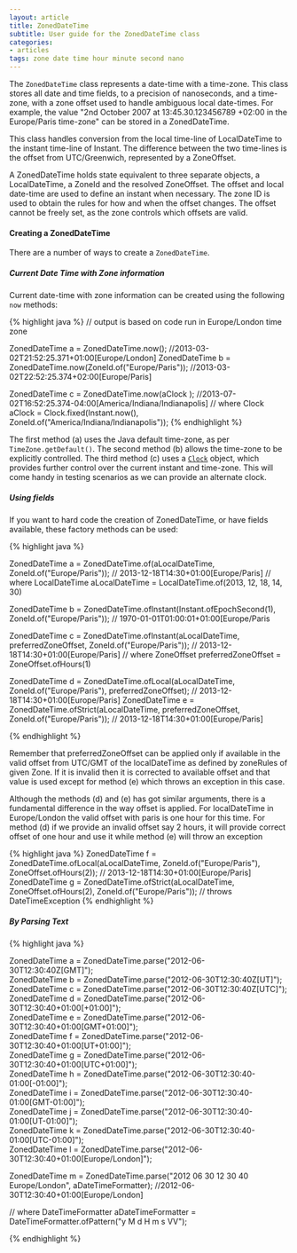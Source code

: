 ```yaml
---
layout: article
title: ZonedDateTime
subtitle: User guide for the ZonedDateTime class
categories:
- articles
tags: zone date time hour minute second nano
---
```


The `ZonedDateTime` class represents a date-time with a time-zone. This class stores all date and time fields, to a precision of nanoseconds, and a time-zone, with a zone offset used to handle ambiguous local date-times. For example, the value "2nd October 2007 at 13:45.30.123456789 +02:00 in the Europe/Paris time-zone" can be stored in a ZonedDateTime.

This class handles conversion from the local time-line of LocalDateTime to the instant time-line of Instant. The difference between the two time-lines is the offset from UTC/Greenwich, represented by a ZoneOffset.

A ZonedDateTime holds state equivalent to three separate objects, a LocalDateTime, a ZoneId and the resolved ZoneOffset. The offset and local date-time are used to define an instant when necessary. The zone ID is used to obtain the rules for how and when the offset changes. The offset cannot be freely set, as the zone controls which offsets are valid.

#### Creating a ZonedDateTime

There are a number of ways to create a `ZonedDateTime`.

##### Current Date Time with Zone information

Current date-time with zone information can be created using the following `now` methods:

{% highlight java %}
// output is based on code run in Europe/London time zone

ZonedDateTime a = ZonedDateTime.now();                          //2013-03-02T21:52:25.371+01:00[Europe/London]
ZonedDateTime b = ZonedDateTime.now(ZoneId.of("Europe/Paris")); //2013-03-02T22:52:25.374+02:00[Europe/Paris]
	
ZonedDateTime c = ZonedDateTime.now(aClock );                   //2013-07-02T16:52:25.374-04:00[America/Indiana/Indianapolis]
// where Clock aClock = Clock.fixed(Instant.now(), ZoneId.of("America/Indiana/Indianapolis"));
{% endhighlight %}

The first method (a) uses the Java default time-zone, as per `TimeZone.getDefault()`.
The second method (b) allows the time-zone to be explicitly controlled.
The third method (c) uses a [`Clock`](clock.html) object, which provides further control over the current instant and time-zone. This will come handy in testing scenarios as we can provide an alternate clock. 

##### Using fields

If you want to hard code the creation of ZonedDateTime, or have fields available, these factory
methods can be used:

{% highlight java %}


ZonedDateTime a = ZonedDateTime.of(aLocalDateTime, ZoneId.of("Europe/Paris"));                               // 2013-12-18T14:30+01:00[Europe/Paris]
// where LocalDateTime aLocalDateTime = LocalDateTime.of(2013, 12, 18, 14, 30) 
 
ZonedDateTime b = ZonedDateTime.ofInstant(Instant.ofEpochSecond(1),  ZoneId.of("Europe/Paris"));             // 1970-01-01T01:00:01+01:00[Europe/Paris

ZonedDateTime c = ZonedDateTime.ofInstant(aLocalDateTime, preferredZoneOffset, ZoneId.of("Europe/Paris"));   // 2013-12-18T14:30+01:00[Europe/Paris]
// where ZoneOffset preferredZoneOffset = ZoneOffset.ofHours(1)

ZonedDateTime d = ZonedDateTime.ofLocal(aLocalDateTime, ZoneId.of("Europe/Paris"), preferredZoneOffset);     // 2013-12-18T14:30+01:00[Europe/Paris]
ZonedDateTime e = ZonedDateTime.ofStrict(aLocalDateTime, preferredZoneOffset, ZoneId.of("Europe/Paris"));  // 2013-12-18T14:30+01:00[Europe/Paris]
                                     
{% endhighlight %}

Remember that preferredZoneOffset can be applied only if available in the valid offset from UTC/GMT of the localDateTime as defined by zoneRules of given Zone.
If it is invalid then it is corrected to available offset and that value is used except for method (e) which throws an exception in this case.  

Although the methods (d) and (e) has got similar arguments, there is a fundamental difference in the way offset is applied. 
For localDateTime in Europe/London the valid offset with paris is one hour for this time. 
For method (d) if we provide an invalid offset say 2 hours, it will provide correct offset of one hour and use it while method (e) will throw an exception

{% highlight java %}
ZonedDateTime f = ZonedDateTime.ofLocal(aLocalDateTime, ZoneId.of("Europe/Paris"), ZoneOffset.ofHours(2));  // 2013-12-18T14:30+01:00[Europe/Paris]
ZonedDateTime g = ZonedDateTime.ofStrict(aLocalDateTime, ZoneOffset.ofHours(2), ZoneId.of("Europe/Paris")); // throws DateTimeException
{% endhighlight %}
##### By Parsing Text

{% highlight java %}

ZonedDateTime a = ZonedDateTime.parse("2012-06-30T12:30:40Z[GMT]");               
ZonedDateTime b = ZonedDateTime.parse("2012-06-30T12:30:40Z[UT]");              
ZonedDateTime c = ZonedDateTime.parse("2012-06-30T12:30:40Z[UTC]");              
ZonedDateTime d = ZonedDateTime.parse("2012-06-30T12:30:40+01:00[+01:00]");       
ZonedDateTime e = ZonedDateTime.parse("2012-06-30T12:30:40+01:00[GMT+01:00]");    
ZonedDateTime f = ZonedDateTime.parse("2012-06-30T12:30:40+01:00[UT+01:00]");     
ZonedDateTime g = ZonedDateTime.parse("2012-06-30T12:30:40+01:00[UTC+01:00]");    
ZonedDateTime h = ZonedDateTime.parse("2012-06-30T12:30:40-01:00[-01:00]");       
ZonedDateTime i = ZonedDateTime.parse("2012-06-30T12:30:40-01:00[GMT-01:00]");    
ZonedDateTime j = ZonedDateTime.parse("2012-06-30T12:30:40-01:00[UT-01:00]");     
ZonedDateTime k = ZonedDateTime.parse("2012-06-30T12:30:40-01:00[UTC-01:00]");    
ZonedDateTime l = ZonedDateTime.parse("2012-06-30T12:30:40+01:00[Europe/London]");
                                        
ZonedDateTime m = ZonedDateTime.parse("2012 06 30 12 30 40 Europe/London", aDateTimeFormatter); //2012-06-30T12:30:40+01:00[Europe/London]    

// where DateTimeFormatter aDateTimeFormatter = DateTimeFormatter.ofPattern("y M d H m s VV");

{% endhighlight %}
